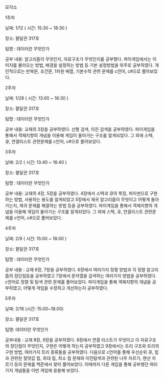 모각소

1주차 

날짜: 1/12 ( 시간: 15:30 ~ 18:30 ) 

장소: 팔달관 317호

팀명 : 데이터란 무엇인가

공부 내용: 알고리즘이 무엇인지, 자료구조가 무엇인지를 공부했다. 파이게임에서는 이미지를 불러오는 방법, 배경을 설정하는 방법 등 기본 설정방법을 위주로 공부하였다. 개인적으로는 반복문, 조건문, 1차원 배열, 기본수학 관련 문제를 c언어, c#으로 풀어보았다.

2주차 

날짜: 1/28 ( 시간: 13:00 ~ 16:30 ) 

장소: 팔달관 317호

팀명 : 데이터란 무엇인가

공부 내용: 교재의 3장을 공부하였다. 선형 검색, 이진 검색을 공부하였다. 파이게임을 통해서 객체지향의 개념을 이용해 게임이 돌아가는 구조를 알게되었다. 그 외에 스택, 큐, 연결리스트 관련문제를 c언어, c#으로 풀어보았다.

3주차 

날짜: 2/2 ( 시간: 13:40 ~ 16:40 ) 

장소: 팔달관 317호

팀명 : 데이터란 무엇인가

공부 내용: 교재의 4장, 5장을 공부하였다. 4장에서 스택과 큐의 특징, 파이썬으로 구현하는 방법, 사용하는 용도를 알게되었고 5장에서 재귀 알고리즘이 무엇이고 어떻게 돌아가는지, 재귀 문제를 해결하는 방법 등을 공부하였디. 파이게임을 통해서 객체지향의 개념을 이용해 게임이 돌아가는 구조를 알게되었다. 그 외에 스택, 큐, 연결리스트 관련문제를 c언어, c#으로 풀어보았다.

4주차

날짜: 2/9 ( 시간: 15:00 ~ 18:00 ) 

장소: 팔달관 317호

팀명 : 데이터란 무엇인가

공부 내용 : 교재 6장, 7장을 공부하였다. 6장에서 여러가지 정렬 방법과 각 정렬 알고리즘의 장단점등을 공부하였고 7장에서 문자열을 검색하는 여러가지 방법을 공부하였다. c언어로 정렬 및 탐색 관련 문제를 풀어보았다. 파이게임을 통해 객체지향의 개념을 공부하였고, 어떻게 게임을 수정하고 개선하는지 공부하였다.

5주차

날짜: 2/16 (시간: 15:00~18:00)

장소: 팔달관 317호

팀명: 데이터란 무엇인가

공부내용 : 교재 8장, 9장을 공부하였다. 8장에서 연결 리스트가 무엇이고 이 자료구조의 장단점이 무엇인지, 구현은 어떻게 하는지 공부하였고 9장에서는 트리 구조와 트리의 구현 방법, 여러가지 트리 종류들을 공부하였다. 다음으로 c언어를 통해 우선순위 큐, 힙과 관련된 절댓값 힙, 최대 힙, 최소 힙 문제와 이진탐색과 관련된 나무 자르기, 랜선 자르기 등의 문제를 백준에서 찾아 풀어보았다. 이때까지 다른 게임을 통해 공부했던 여러가지 개념들을 이번 게임에 응용해 보았다.
